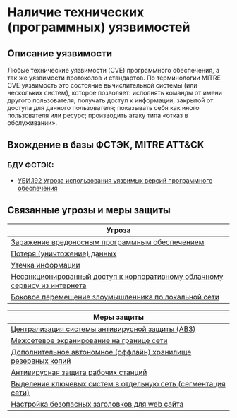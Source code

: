 # Наличие технических (программных) уязвимостей

## Описание уязвимости
Любые технические уязвимости (CVE) программного обеспечения, а так же уязвимости протоколов и стандартов.
По терминологии MITRE CVE уязвимость это состояние вычислительной системы (или нескольких систем), которое позволяет:
исполнять команды от имени другого пользователя;
получать доступ к информации, закрытой от доступа для данного пользователя;
показывать себя как иного пользователя или ресурс;
производить атаку типа «отказ в обслуживании».

## Вхождение в базы ФСТЭК, MITRE ATT&CK
### БДУ ФСТЭК:
+ [УБИ.192 Угроза использования уязвимых версий программного обеспечения](https://bdu.fstec.ru/threat/ubi.192)

## Связанные угрозы и меры защиты
|Угроза|
|-|
|[Заражение вредоносным программным обеспечением](/vkr/threats/page20)|
|[Потеря (уничтожение) данных](/vkr/threats/page9)|
|[Утечка информации](/vkr/threats/page11)|
|[Несанкционированный доступ к корпоративному облачному сервису из интернета](/vkr/threats/page4)|
|[Боковое перемещение злоумышленника по локальной сети](/vkr/threats/page1)|

|Меры защиты|
|-|
|[Централизация системы антивирусной защиты (АВЗ)](/vkr/measures/page6)|
|[Межсетевое экранирование на границе сети](/vkr/measures/page8)|
|[Дополнительное автономное (оффлайн) хранилище резервных копий](/vkr/measures/page12)|
|[Антивирусная защита рабочих станций](/vkr/measures/page16)|
|[Выделение ключевых систем в отдельную сеть (сегментация сети)](/vkr/measures/page20)|
|[Настройка безопасных заголовков для web сайта](/vkr/measures/page34)|